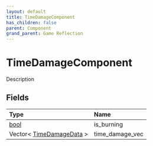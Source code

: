 ```yaml
---
layout: default
title: TimeDamageComponent
has_children: false
parent: Component
grand_parent: Game Reflection
---
```

# TimeDamageComponent
Description 

## Fields

| Type | Name |
|:-------------|:--------------|
| [bool](/docs/game-reflection/components/bool) | is_burning |
| Vector< [TimeDamageData](/docs/game-reflection/classes/time_damage_data) > | time_damage_vec |

